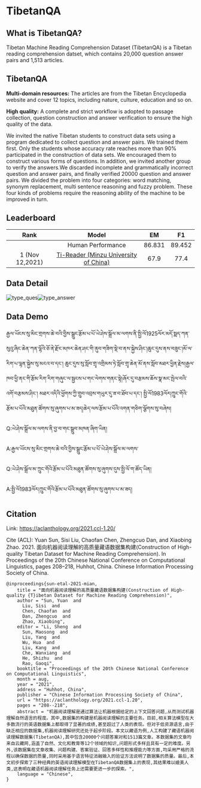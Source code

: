 # TibetanQA
## What is TibetanQA?
Tibetan Machine Reading Comprehension Dataset (TibetanQA) is a Tibetan reading comprehension datset, which contains 20,000 question answer pairs and 1,513 articles.

## TibetanQA
__Multi-domain resources:__ The articles are from the Tibetan Encyclopedia website and cover 12 topics, including nature, culture, education and so on.

__High quality:__ A complete and strict workflow is adopted to passage collection, question construction and answer verification to ensure the high quality of the data.

We invited the native Tibetan students to construct data sets using a program dedicated to collect question and answer pairs. We trained them first. Only the students whose accuracy rate reaches more than 90% participated in the construction of data sets. We encouraged them to construct various forms of questions. In addition, we invited another group to verify the answers.We discarded incomplete and grammatically incorrect question and answer pairs, and finally verified 20000 question and answer pairs. We divided the problem into four categories: word matching, synonym replacement, multi sentence reasoning and fuzzy problem. These four kinds of problems require the reasoning ability of the machine to be improved in turn.

## Leaderboard

|      Rank      |                  Model                   | EM  | F1  |
|:--------------:|:----------------------------------------:|:-:|:-:|
|                |            Human Performance             | 86.831  | 89.452  |
| 1 (Nov 12,2021) | [Ti-Reader (Minzu University of China)](https://aclanthology.org/2021.ccl-1.21/) | 67.9  | 77.4  |

## Data Detail

![type_ques](https://github.com/user-attachments/assets/dda61f27-92d0-438b-8e25-c61a1aaa0b80)![type_answer](https://github.com/user-attachments/assets/fc6e52d4-eef3-4b41-b9da-b6a6affe9cf8)

## Data Demo

རྒྱལ་ཡོངས་སུ་མིང་གྲགས་ཆེ་བའི་བྱིས་སྒྲུང་རྩོམ་པ་པོ་ཡེ་ཤེས་སྒྲོལ་མ་ལགས་ནི་སྤྱི་ལོ1925ལོར་མདོ་སྨད་ཀན་སུའུ་ཞིང་ཆེན་ཀན་ལྷོའི་ཅོ་ནེ་རྫོང་མཁར་ཆེན་ཤང་གི་ནུབ་གཟིག་སྡེ་བ་ནས་སྐྱེས་ཤིང་།ཆུང་དུས་ནས་བཟུང་།མོ་ལ་རིག་པ་ལྷན་སྐྱེས་སུ་མངའ་བ་དང་། ཆུང་དུས་སུ་སློབ་གྲྭ་འགྲིམས་ཏེ་སློབ་གྲྭ་ཆེན་མོ་ནས་སློབ་མཐར་ཕྱིན་རྗེས།རྒྱལ་ཁབ་ཕྱི་ནང་གི་རྩོམ་རིག་རིག་གཞུང་ལ་སྦྱངས་པ་གང་ལེགས་གནང་སྟེ།ཞོར་དུ་བརྩམས་ཆོས་སྣ་མང་སྤེལ་བའི་འགོ་བརྩམས་ཤིང་། མཐར་འདིའི་ཕྱོགས་ཀྱི་གྲུབ་འབྲས་གཡུར་དུ་ཟ་བ་ཐོབ་པ་དང་། སྤྱི་ལོ1983ལོར།ཀྲུང་གོའི་རྩོམ་པ་པོའི་མཐུན་ཚོགས་སུ་ཞུགས་པ་མ་ཟད།ཆེད་ལས་རྩོམ་པ་པོའི་འགན་གཅིག་ལྕོགས་སུ་བཞེས།

Q:ཡེ་ཤེས་སྒྲོལ་མ་ལགས་ནི་བྱ་བ་གང་སྒྲུབ་མཁན་ཞིག་ཡིན།

A:རྒྱལ་ཡོངས་སུ་མིང་གྲགས་ཆེ་བའི་བྱིས་སྒྲུང་རྩོམ་པ་པོ་ཡེ་ཤེས་སྒྲོལ་མ་ལགས་

Q:ཡེ་ཤེས་སྒྲོལ་མ་ཀྲུང་གོའི་རྩོམ་པ་པོའི་མཐུན་ཚོགས་སུ་ཞུགས་དུས་སྤྱི་ལོ་ག་ཚོད་ཡིན།

A:སྤྱི་ལོ1983ལོར།ཀྲུང་གོའི་རྩོམ་པ་པོའི་མཐུན་ཚོགས་སུ་ཞུགས་པ་མ་ཟད།

## Citation

Link: https://aclanthology.org/2021.ccl-1.20/

Cite (ACL): Yuan Sun, Sisi Liu, Chaofan Chen, Zhengcuo Dan, and Xiaobing Zhao. 2021. 面向机器阅读理解的高质量藏语数据集构建(Construction of High-quality Tibetan Dataset for Machine Reading Comprehension). In Proceedings of the 20th Chinese National Conference on Computational Linguistics, pages 208–218, Huhhot, China. Chinese Information Processing Society of China.

```
@inproceedings{sun-etal-2021-mian,
    title = "面向机器阅读理解的高质量藏语数据集构建(Construction of High-quality {T}ibetan Dataset for Machine Reading Comprehension)",
    author = "Sun, Yuan  and
      Liu, Sisi  and
      Chen, Chaofan  and
      Dan, Zhengcuo  and
      Zhao, Xiaobing",
    editor = "Li, Sheng  and
      Sun, Maosong  and
      Liu, Yang  and
      Wu, Hua  and
      Liu, Kang  and
      Che, Wanxiang  and
      He, Shizhu  and
      Rao, Gaoqi",
    booktitle = "Proceedings of the 20th Chinese National Conference on Computational Linguistics",
    month = aug,
    year = "2021",
    address = "Huhhot, China",
    publisher = "Chinese Information Processing Society of China",
    url = "https://aclanthology.org/2021.ccl-1.20",
    pages = "208--218",
    abstract = "机器阅读理解是通过算法让机器根据给定的上下文回答问题,从而测试机器理解自然语言的程度。其中,数据集的构建是机器阅读理解的主要任务。目前,相关算法模型在大多数流行的英语数据集上都取得了显著的成绩,甚至超过了人类的表现。但对于低资源语言,由于缺乏相应的数据集,机器阅读理解研究还处于起步阶段。本文以藏语为例,人工构建了藏语机器阅读理解数据集(TibetanQA),其中包含20000个问题答案对和1513篇文章。本数据集的文章均来自云藏网,涵盖了自然、文化和教育等12个领域的知识,问题形式多样且具有一定的难度。另外,该数据集在文章收集、问题构建、答案验证、回答多样性和推理能力等方面,均采用严格的流程以确保数据的质量,同时采用基于语言特征消融输入的验证方法说明了数据集的质量。最后,本文初步探索了三种经典的英语阅读理解模型在TibetanQA数据集上的表现,其结果难以媲美人类,这表明在藏语机器阅读理解任务上还需要更进一步的探索。",
    language = "Chinese",
}
```
